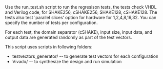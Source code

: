 Use the run_test.sh script to run the regresison tests, the tests check
VHDL and Verilog code, for SHAKE256, cSHAKE256, SHAKE128, cSHAKE128.
The tests also test 'parallel slices' option for hardware
for 1,2,4,8,16,32.  You can specify the number of tests per configuration.

For each test, the domain separator (cSHAKE), input size, input data, and output data
are generated randomly as part of the test vectors.

This script uses scripts in following folders:
* testvectors_generator/ -- to generate test vectors for each configuration
* Vivado/ -- to synthesize the design and run simulation
